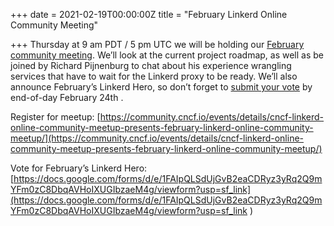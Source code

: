 +++
date = 2021-02-19T00:00:00Z
title = "February Linkerd Online Community Meeting"

+++
Thursday at 9 am PDT / 5 pm UTC we will be holding our [February community meeting](https://community.cncf.io/events/details/cncf-linkerd-online-community-meetup-presents-february-linkerd-online-community-meetup). We’ll look at the current project roadmap, as well as be joined by Richard Pijnenburg to chat about his experience wrangling services that have to wait for the Linkerd proxy to be ready. We’ll also announce February’s Linkerd Hero, so don’t forget to [submit your vote](https://docs.google.com/forms/d/e/1FAIpQLSdUjGvB2eaCDRyz3yRq2Q9mYFm0zC8DbqAVHoIXUGIbzaeM4g/viewform?usp=sf_link) by end-of-day February 24th .

Register for meetup: [https://community.cncf.io/events/details/cncf-linkerd-online-community-meetup-presents-february-linkerd-online-community-meetup/](https://community.cncf.io/events/details/cncf-linkerd-online-community-meetup-presents-february-linkerd-online-community-meetup/)

Vote for February’s Linkerd Hero: [https://docs.google.com/forms/d/e/1FAIpQLSdUjGvB2eaCDRyz3yRq2Q9mYFm0zC8DbqAVHoIXUGIbzaeM4g/viewform?usp=sf_link](https://docs.google.com/forms/d/e/1FAIpQLSdUjGvB2eaCDRyz3yRq2Q9mYFm0zC8DbqAVHoIXUGIbzaeM4g/viewform?usp=sf_link )
